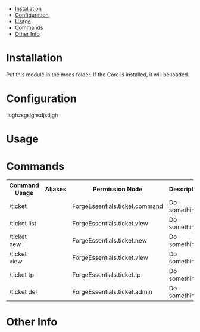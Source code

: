 * [Installation](#install)
* [Configuration](#config)
* [Usage](#use)
* [Commands](#command)
* [Other Info](#other)

# Installation <a name="install"></a>
Put this module in the mods folder. If the Core is installed, it will be loaded.

# Configuration <a name="config"></a>
ilughzsgsjghsdjsdjgh

# Usage <a name="use"></a>


# Commands <a name="command"></a>
<table>
	<tr>
		<th>Command Usage</th>
		<th>Aliases</th>
		<th>Permission Node</th>
		<th>Description</th>
	</tr>
	<tr>
		<td>/ticket</td>
		<td></td>
		<td>ForgeEssentials.ticket.command</td>
		<td>Do something</td>
	</tr>
	<tr>
		<td>/ticket list</td>
		<td></td>
		<td>ForgeEssentials.ticket.view</td>
		<td>Do something</td>
	</tr>
	<tr>
		<td>/ticket new</td>
		<td></td>
		<td>ForgeEssentials.ticket.new</td>
		<td>Do something</td>
	</tr>
	<tr>
		<td>/ticket view</td>
		<td></td>
		<td>ForgeEssentials.ticket.view</td>
		<td>Do something</td>
	</tr>
	<tr>
		<td>/ticket tp</td>
		<td></td>
		<td>ForgeEssentials.ticket.tp</td>
		<td>Do something</td>
	</tr>
	<tr>
		<td>/ticket del</td>
		<td></td>
		<td>ForgeEssentials.ticket.admin</td>
		<td>Do something</td>
	</tr>
	<tr>
</table>


# Other Info <a name="other"></a>
